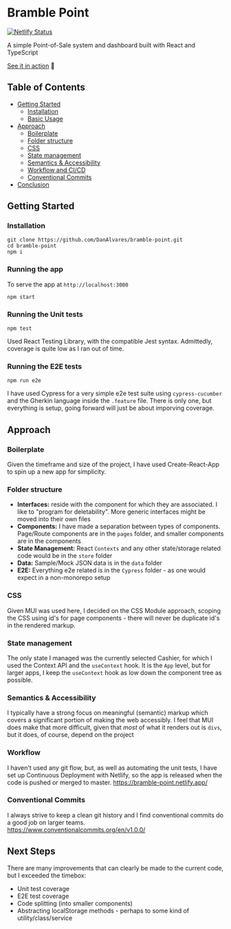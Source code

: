 # Bramble Point

[![Netlify Status](https://api.netlify.com/api/v1/badges/b70c9dcc-3fc9-485e-b9fa-f59fdeb0c9fa/deploy-status)](https://app.netlify.com/sites/bramble-point/deploys)

A simple Point-of-Sale system and dashboard built with React and TypeScript

[See it in action](https://bramble-point.netlify.app/) 🚀

## Table of Contents

- [Getting Started](#getting-started)
  - [Installation](#installation)
  - [Basic Usage](#running-the-app)
- [Approach](#features)
  - [Boilerplate](#boilerplate)
  - [Folder structure](#folder-structure)
  - [CSS](#css)
  - [State management](#state-management)
  - [Semantics & Accessibility](#semantics--accessibility)
  - [Workflow and CI/CD](#workflow)
  - [Conventional Commits](#conventional-commits)
- [Conclusion](#next-steps)

## Getting Started

### Installation

```
git clone https://github.com/DanAlvares/bramble-point.git
cd bramble-point
npm i
```

### Running the app

To serve the app at `http://localhost:3000`

```
npm start
```

### Running the Unit tests

```
npm test
```

Used React Testing Library, with the compatible Jest syntax. Admittedly, coverage is quite low as I ran out of time.

### Running the E2E tests

```
npm run e2e
```

I have used Cypress for a very simple e2e test suite using `cypress-cucumber` and the Gherkin language inside the `.feature` file. There is only one, but everything is setup, going forward will just be about imporving coverage.

## Approach

### Boilerplate

Given the timeframe and size of the project, I have used Create-React-App to spin up a new app for simplicity.

### Folder structure

- **Interfaces:** reside with the component for which they are associated. I like to "program for deletability". More generic interfaces might be moved into their own files
- **Components:** I have made a separation between types of components. Page/Route components are in the `pages` folder, and smaller components are in the components
- **State Management:** React `Contexts` and any other state/storage related code would be in the `store` folder
- **Data:** Sample/Mock JSON data is in the `data` folder
- **E2E:** Everything e2e related is in the `Cypress` folder - as one would expect in a non-monorepo setup

### CSS

Given MUI was used here, I decided on the CSS Module approach, scoping the CSS using id's for page components - there will never be duplicate id's in the rendered markup.

### State management

The only state I managed was the currently selected Cashier, for which I used the Context API and the `useContext` hook. It is the `App` level, but for larger apps, I keep the `useContext` hook as low down the component tree as possible.

### Semantics & Accessibility

I typically have a strong focus on meaningful (semantic) markup which covers a significant portion of making the web accessibly. I feel that MUI does make that more difficult, given that _most_ of what it renders out is `divs`, but it does, of course, depend on the project

### Workflow

I haven't used any git flow, but, as well as automating the unit tests, I have set up Continuous Deployment with Netlify, so the app is released when the code is pushed or merged to master. https://bramble-point.netlify.app/

### Conventional Commits

I always strive to keep a clean git history and I find conventional commits do a good job on larger teams. https://www.conventionalcommits.org/en/v1.0.0/

## Next Steps

There are many improvements that can clearly be made to the current code, but I exceeded the timebox:

- Unit test coverage
- E2E test coverage
- Code splitting (into smaller components)
- Abstracting localStorage methods - perhaps to some kind of utility/class/service
